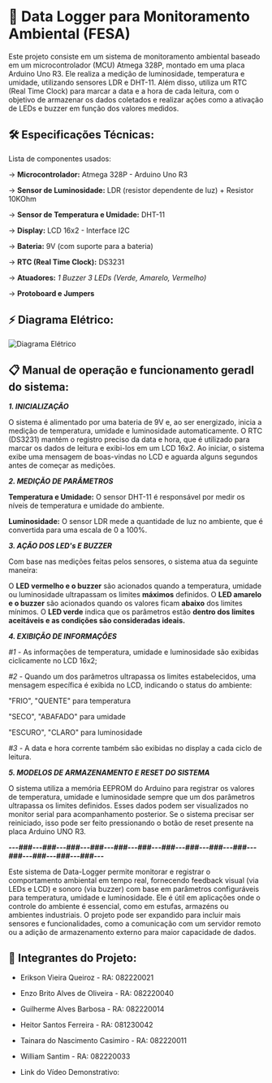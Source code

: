 # 🚀 Data Logger para Monitoramento Ambiental (FESA)

Este projeto consiste em um sistema de monitoramento ambiental baseado em um microcontrolador (MCU) Atmega 328P, montado em uma placa Arduino Uno R3. Ele realiza a medição de luminosidade, temperatura e umidade, utilizando sensores LDR e DHT-11. Além disso, utiliza um RTC (Real Time Clock) para marcar a data e a hora de cada leitura, com o objetivo de armazenar os dados coletados e realizar ações como a ativação de LEDs e buzzer em função dos valores medidos.

## 🛠️ Especificações Técnicas:

Lista de componentes usados:

-> **Microcontrolador:** Atmega 328P - Arduino Uno R3

-> **Sensor de Luminosidade:** LDR (resistor dependente de luz) + Resistor 10KOhm

-> **Sensor de Temperatura e Umidade:** DHT-11

-> **Display:** LCD 16x2 - Interface I2C

-> **Bateria:** 9V (com suporte para a bateria)

-> **RTC (Real Time Clock):** DS3231

-> **Atuadores:**
       _1 Buzzer_
       _3 LEDs (Verde, Amarelo, Vermelho)_
      
-> **Protoboard e Jumpers**

## ⚡ Diagrama Elétrico:

![Diagrama Elétrico](https://github.com/user-attachments/assets/063c4789-e729-45cd-8191-659d4cc04cc2)

## 📋 Manual de operação e funcionamento geradl do sistema:

_**1. INICIALIZAÇÃO**_

O sistema é alimentado por uma bateria de 9V e, ao ser energizado, inicia a medição de temperatura, umidade e luminosidade automaticamente. O RTC (DS3231) mantém o registro preciso da data e hora, que é utilizado para marcar os dados de leitura e exibi-los em um LCD 16x2. Ao iniciar, o sistema exibe uma mensagem de boas-vindas no LCD e aguarda alguns segundos antes de começar as medições.

_**2. MEDIÇÃO DE PARÂMETROS**_

**Temperatura e Umidade:** O sensor DHT-11 é responsável por medir os níveis de temperatura e umidade do ambiente.

**Luminosidade:** O sensor LDR mede a quantidade de luz no ambiente, que é convertida para uma escala de 0 a 100%.

_**3. AÇÃO DOS LED's E BUZZER**_

Com base nas medições feitas pelos sensores, o sistema atua da seguinte maneira:

O **LED vermelho e o buzzer** são acionados quando a temperatura, umidade ou luminosidade ultrapassam os limites **máximos** definidos. O **LED amarelo e o buzzer** são acionados quando os valores ficam **abaixo** dos limites mínimos. O **LED verde** indica que os parâmetros estão **dentro dos limites aceitáveis e as condições são consideradas ideais.**

_**4. EXIBIÇÃO DE INFORMAÇÕES**_

_#1 -_ As informações de temperatura, umidade e luminosidade são exibidas ciclicamente no LCD 16x2;

_#2 -_ Quando um dos parâmetros ultrapassa os limites estabelecidos, uma mensagem específica é exibida no LCD, indicando o status do ambiente:

"FRIO", "QUENTE" para temperatura

"SECO", "ABAFADO" para umidade

"ESCURO", "CLARO" para luminosidade

_#3 -_ A data e hora corrente também são exibidas no display a cada ciclo de leitura.

_**5. MODELOS DE ARMAZENAMENTO E RESET DO SISTEMA**_

O sistema utiliza a memória EEPROM do Arduino para registrar os valores de temperatura, umidade e luminosidade sempre que um dos parâmetros ultrapassa os limites definidos. Esses dados podem ser visualizados no monitor serial para acompanhamento posterior. Se o sistema precisar ser reiniciado, isso pode ser feito pressionando o botão de reset presente na placa Arduino UNO R3.

_**---###---###---###---###---###---###---###---###---###---###---###---###---###---###---**_

Este sistema de Data-Logger permite monitorar e registrar o comportamento ambiental em tempo real, fornecendo feedback visual (via LEDs e LCD) e sonoro (via buzzer) com base em parâmetros configuráveis para temperatura, umidade e luminosidade. Ele é útil em aplicações onde o controle do ambiente é essencial, como em estufas, armazéns ou ambientes industriais. O projeto pode ser expandido para incluir mais sensores e funcionalidades, como a comunicação com um servidor remoto ou a adição de armazenamento externo para maior capacidade de dados.

## 🤝 Integrantes do Projeto:

- Erikson Vieira Queiroz - RA: 082220021
- Enzo Brito Alves de Oliveira - RA: 082220040
- Guilherme Alves Barbosa - RA: 082220014
- Heitor Santos Ferreira - RA: 081230042
- Tainara do Nascimento Casimiro - RA: 082220011
- William Santim - RA: 082220033

- Link do Vídeo Demonstrativo: 

